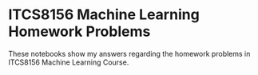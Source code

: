 # ITCS8156 Machine Learning Homework Problems
These notebooks show my answers regarding the homework problems in ITCS8156 Machine Learning Course. 
